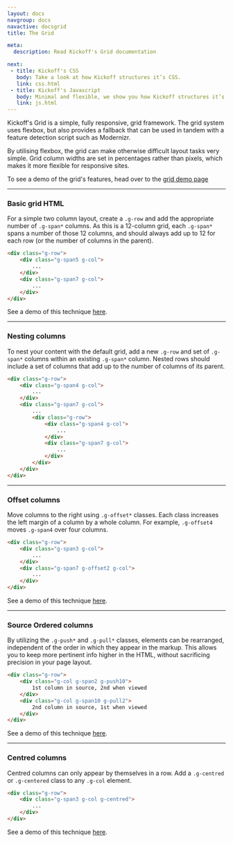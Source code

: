 ```yaml
---
layout: docs
navgroup: docs
navactive: docsgrid
title: The Grid

meta:
  description: Read Kickoff's Grid documentation

next:
 - title: Kickoff's CSS
   body: Take a look at how Kickoff structures it’s CSS.
   link: css.html
 - title: Kickoff's Javascript
   body: Minimal and flexible, we show you how Kickoff structures it’s JS.
   link: js.html
---
```


Kickoff's Grid is a simple, fully responsive, grid framework. The grid system uses flexbox, but also provides a fallback that can be used in tandem with a feature detection script such as Modernizr.

By utilising flexbox, the grid can make otherwise difficult layout tasks very simple.  Grid column widths are set in percentages rather than pixels, which makes it more flexible for responsive sites.

To see a demo of the grid's features, head over to the [grid demo page](/demos/grids.html)

<hr class="sectionSplitter">
<a name="gridbasic"></a>

### Basic grid HTML
For a simple two column layout, create a `.g-row` and add the appropriate number of `.g-span*` columns. As this is a 12-column grid, each `.g-span*` spans a number of those 12 columns, and should always add up to 12 for each row (or the number of columns in the parent).

```html
<div class="g-row">
    <div class="g-span5 g-col">
        ...
    </div>
    <div class="g-span7 g-col">
        ...
    </div>
</div>
```
See a demo of this technique [here](../demos/grids.html#standard).

<hr class="sectionSplitter">
<a name="gridnesting"></a>

### Nesting columns
To nest your content with the default grid, add a new `.g-row` and set of `.g-span*` columns within an existing `.g-span*` column. Nested rows should include a set of columns that add up to the number of columns of its parent.

```html
<div class="g-row">
    <div class="g-span4 g-col">
        ...
    </div>
    <div class="g-span7 g-col">
        ...
        <div class="g-row">
            <div class="g-span4 g-col">
                ...
            </div>
            <div class="g-span7 g-col">
                ...
            </div>
        </div>
    </div>
</div>
```

<hr class="sectionSplitter">
<a name="gridoffset"></a>

### Offset columns
Move columns to the right using `.g-offset*` classes. Each class increases the left margin of a column by a whole column. For example, `.g-offset4` moves `.g-span4` over four columns.

```html
<div class="g-row">
    <div class="g-span3 g-col">
        ...
    </div>
    <div class="g-span7 g-offset2 g-col">
        ...
    </div>
</div>
```
See a demo of this technique [here](../demos/grids.html#offset).

<hr class="sectionSplitter">
<a name="gridsourceorder"></a>

### Source Ordered columns
By utilizing the `.g-push*` and `.g-pull*` classes, elements can be rearranged, independent of the order in which they appear in the markup. This allows you to keep more pertinent info higher in the HTML, without sacrificing precision in your page layout.

```html
<div class="g-row">
    <div class="g-col g-span2 g-push10">
        1st column in source, 2nd when viewed
    </div>
    <div class="g-col g-span10 g-pull2">
        2nd column in source, 1st when viewed
    </div>
</div>
```
See a demo of this technique [here](../demos/grids.html#source-ordering).

<hr class="sectionSplitter">
<a name="gridcentred"></a>

### Centred columns
Centred columns can only appear by themselves in a row. Add a `.g-centred` or `.g-centered` class to any `.g-col` element.

```html
<div class="g-row">
    <div class="g-span3 g-col g-centred">
        ...
    </div>
</div>
```
See a demo of this technique [here](../demos/grids.html#centred).
